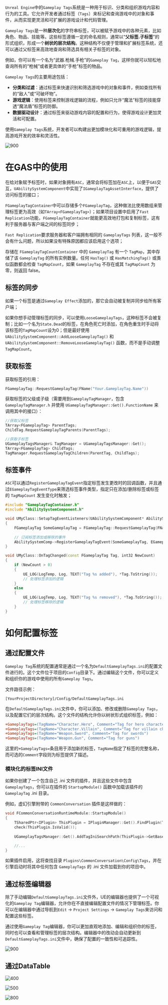 `Unreal Engine`中的`Gameplay Tags`系统是一种用于标识、分类和组织游戏内容和行为的工具。它允许开发者通过标签（`Tags`）来标记和查询游戏中的对象和事件，从而实现更灵活和可扩展的游戏设计和代码管理。

`Gameplay Tags`是一种**层次化**的字符串标签，可以被赋予游戏中的各种元素，比如角色、物品、技能等。这些标签遵循一定的命名规则，通常以“**父标签.子标签**”的形式组织，形成一个**树状的层次结构**。这种结构不仅便于管理和扩展标签系统，还可以通过父标签来高效地查询和筛选具有相关子标签的对象。

例如，你可以有一个名为“武器.枪械.手枪”的`Gameplay Tag`，这样你就可以轻松地查询所有的“枪械”或者更具体的“手枪”标签的物品。

`Gameplay Tags`的主要用途包括：

- **分类和过滤**：通过标签来快速识别和筛选游戏中的对象和事件，例如查找所有的“敌人”或“可破坏物”。
- **游戏逻辑**：使用标签来控制游戏逻辑的流程，例如只允许“魔法”标签的技能穿透“魔法盾”标签的防御。
- **数据驱动设计**：通过标签来驱动游戏内容的配置和行为，使得游戏设计更加灵活和可配置。

使用`Gameplay Tags`系统，开发者可以构建出更加模块化和可重用的游戏逻辑，提高游戏开发的效率和灵活性。

![900](https://pic-1315225359.cos.ap-shanghai.myqcloud.com/20250216165323.png)



# 在GAS中的使用

在给对象赋予标签时，如果对象拥有`ASC`，通常会将标签加在`ASC`上，以便于`GAS`交互，`UAbilitySystemComponent`中实现了`IGameplayTagAssetInterface`，提供了访问标签的接口；

`FGameplayTagContainer`中可以存储多个`FGameplayTag`，这种做法比使用数组来管理标签更为高效（如`TArray<FGameplayTag>`）；如果项目设置中启用了`Fast Replication`功能，`FGameplayTagContainer`就能更高效地打包和复制标签，这有利于服务器与客户端之间的标签同步；

`Fast Replication`要求服务器和客户端拥有相同的 `GameplayTags` 列表，这一般不会有什么问题，所以如果没有特殊原因都应该启用这个选项；

存储在 `FGameplayTagCountContainer` 中的 `GameplayTag` 有一个 `TagMap`，其中存储了该 `GameplayTag` 的所有实例数量。任何 `HasTag()` 或 `HasMatchingTag()` 或类似函数都会检查 `TagMapCount`，如果 `GameplayTag` 不存在或其 `TagMapCount` 为零，则返回 false。

## 标签的同步

如果一个标签是通过`Gameplay Effect`添加的，那它会自动被复制并同步给所有客户端；

如果你想手动管理标签的同步，可以使用`LooseGameplayTags`，这种标签不会被复制；比如一个名为`State.Dead`的标签，在角色死亡时添加，在角色重生时手动将该标签的`TagMapCount`设为0；但是最好使用 `UAbilitySystemComponent::AddLooseGameplayTag()` 和 `UAbilitySystemComponent::RemoveLooseGameplayTag()` 函数，而不是手动调整 `TagMapCount`。

## 获取标签

获取标签的引用：
```cpp
FGameplayTag::RequestGameplayTag(FName("Your.GameplayTag.Name"))
```

获取标签的父级或子级（需要用到`GameplayTagManager`，包含`GameplayTagManager.h` 并使用 `UGameplayTagManager::Get().FunctionName` 来调用其中的接口）：
```cpp
//获取父标签
TArray<FGameplayTag> ParentTags;
ChildTag.RequestGameplayTagParents(ParentTags);

//获取子标签
UGameplayTagsManager& TagManager = UGameplayTagsManager::Get();
TArray<FGameplayTag> ChildTags;
TagManager.RequestGameplayTagChildren(ParentTag, ChildTags);
```

## 标签事件

`ASC`可以通过`RegisterGameplayTagEvent`指定标签发生更改时的回调函数，并且通过`EGameplayTagEventType`来筛选标签事件类型，指定只在添加/删除标签或标签的 `TagMapCount` 发生变化时触发；

```cpp
#include "GameplayTagContainer.h"
#include "AbilitySystemComponent.h"

void UMyClass::SetupTagEventListeners(UAbilitySystemComponent* AbilitySystemComp)
{
    FGameplayTag SomeGameplayTag = FGameplayTag::RequestGameplayTag(FName("Character.State.Poisoned"));
    
    // 订阅标签添加或移除的事件
    AbilitySystemComp->RegisterGameplayTagEvent(SomeGameplayTag, EGameplayTagEventType::NewOrRemoved).AddUObject(this, &UMyClass::OnTagChanged);
}

void UMyClass::OnTagChanged(const FGameplayTag Tag, int32 NewCount)
{
    if (NewCount > 0)
    {
        UE_LOG(LogTemp, Log, TEXT("Tag %s added"), *Tag.ToString());
        // 处理标签添加的逻辑
    }
    else
    {
        UE_LOG(LogTemp, Log, TEXT("Tag %s removed"), *Tag.ToString());
        // 处理标签移除的逻辑
    }
}
```

# 如何配置标签
## 通过配置文件

`Gameplay Tag`系统的配置通常是通过一个名为`DefaultGameplayTags.ini`的配置文件进行的。这个文件位于项目的`Config`目录下。通过编辑这个文件，你可以定义和组织你的游戏中使用的所有`Gameplay Tags`。

文件路径示例：
```
[YourProjectDirectory]/Config/DefaultGameplayTags.ini
```

在`DefaultGameplayTags.ini`文件中，你可以添加、修改或删除`Gameplay Tags`，以及配置它们的层次结构。这个文件的结构允许你以树状形式组织标签，例如：

```ini
+GameplayTags=(TagName="Character.Hero", Comment="Tag for hero characters")
+GameplayTags=(TagName="Character.Villain", Comment="Tag for villain characters")
+GameplayTags=(TagName="Weapon.Sword", Comment="Tag for swords")
+GameplayTags=(TagName="Weapon.Gun", Comment="Tag for guns")
```

这里的`+GameplayTags=`条目用于添加新的标签，`TagName`指定了标签的完整名称，而可选的`Comment`字段则为标签提供了描述。

### 模块化的标签INI文件

如果你创建了一个包含自己 .ini 文件的插件，并且这些文件中包含 `GameplayTags`，你可以在插件的 `StartupModule()` 函数中加载该插件的 `GameplayTag` .ini 目录。

例如，虚幻引擎附带的 `CommonConversation` 插件是这样做的：

```cpp
void FCommonConversationRuntimeModule::StartupModule()
{
    TSharedPtr<IPlugin> ThisPlugin = IPluginManager::Get().FindPlugin(TEXT("CommonConversation"));
    check(ThisPlugin.IsValid());
    
    UGameplayTagsManager::Get().AddTagIniSearchPath(ThisPlugin->GetBaseDir() / TEXT("Config") / TEXT("Tags"));

    //...
}
```

如果插件启用，这将查找目录 `Plugins\CommonConversation\Config\Tags`，并在引擎启动时将其中任何包含 `GameplayTags` 的 .ini 文件加载到你的项目中。

## 通过标签编辑器

除了手动编辑`DefaultGameplayTags.ini`文件外，UE的编辑器也提供了一个可视化的`Gameplay Tag`编辑器，允许你在不直接编辑配置文件的情况下管理标签。你可以在编辑器中通过导航到`Edit` -> `Project Settings` -> `Gameplay Tags`来访问和配置这些标签。

通过使用`Gameplay Tag`编辑器，你可以更加直观地添加、编辑和组织你的标签，同时也可以查看和管理标签的层次结构。编辑器中的改动会自动更新到`DefaultGameplayTags.ini`文件中，确保了配置的一致性和可追踪性。

![900](https://pic-1315225359.cos.ap-shanghai.myqcloud.com/20250216170401.png)


## 通过DataTable

![400](https://pic-1315225359.cos.ap-shanghai.myqcloud.com/20250216171612.png)

![500](https://pic-1315225359.cos.ap-shanghai.myqcloud.com/20250216181723.png)

![800](https://pic-1315225359.cos.ap-shanghai.myqcloud.com/20250216181837.png)



